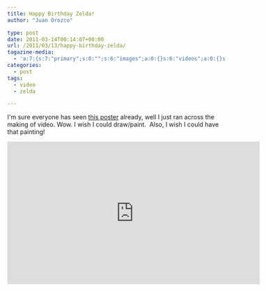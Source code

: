 ```yaml
---
title: Happy Birthday Zelda!
author: "Juan Orozco" 

type: post
date: 2011-03-14T00:14:07+00:00
url: /2011/03/13/happy-birthday-zelda/
tagazine-media:
  - 'a:7:{s:7:"primary";s:0:"";s:6:"images";a:0:{}s:6:"videos";a:0:{}s:11:"image_count";s:1:"0";s:6:"author";s:7:"8033531";s:7:"blog_id";s:8:"17975075";s:9:"mod_stamp";s:19:"2011-03-14 00:14:07";}'
categories:
  - post
tags:
  - video
  - zelda

---
```

I'm sure everyone has seen [this poster][1] already, well I just ran across the making of video. Wow. I wish I could draw/paint.  Also, I wish I could have that painting!

<span class="embed-youtube" style="text-align:center; display: block;"><iframe class='youtube-player' type='text/html' width='580' height='327' src='https://www.youtube.com/embed/r1mhfHklIRQ?version=3&#038;rel=1&#038;fs=1&#038;autohide=2&#038;showsearch=0&#038;showinfo=1&#038;iv_load_policy=1&#038;wmode=transparent' allowfullscreen='true' style='border:0;'></iframe></span>

 [1]: http://www.pixiv.net/member_illust.php?mode=medium&illust_id=16868303 "Zelda Painting"
